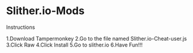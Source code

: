 # Slither.io-Mods

Instructions

1.Download Tampermonkey
2.Go to the file named Slither.io-Cheat-user.js
3.Click Raw
4.Click Install
5.Go to slither.io
6.Have Fun!!!

